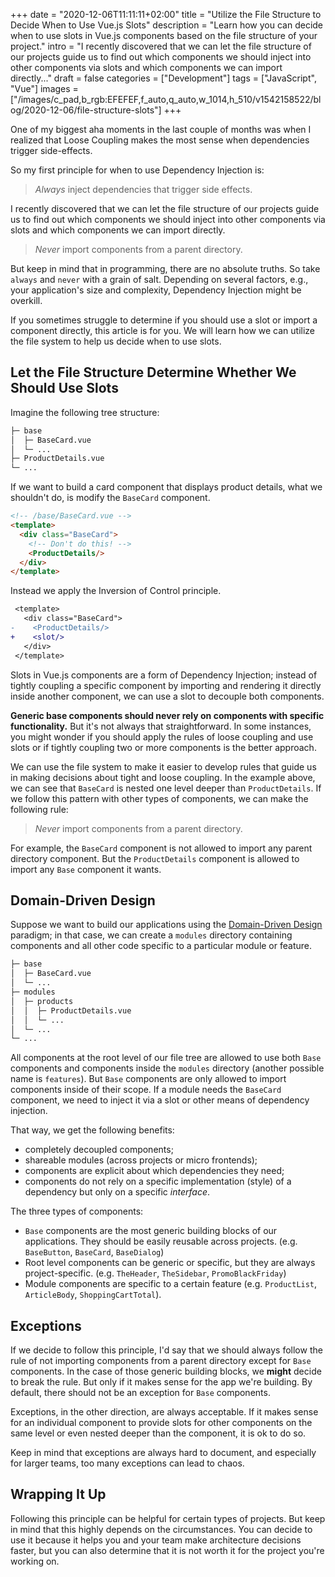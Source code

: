 +++
date = "2020-12-06T11:11:11+02:00"
title = "Utilize the File Structure to Decide When to Use Vue.js Slots"
description = "Learn how you can decide when to use slots in Vue.js components based on the file structure of your project."
intro = "I recently discovered that we can let the file structure of our projects guide us to find out which components we should inject into other components via slots and which components we can import directly..."
draft = false
categories = ["Development"]
tags = ["JavaScript", "Vue"]
images = ["/images/c_pad,b_rgb:EFEFEF,f_auto,q_auto,w_1014,h_510/v1542158522/blog/2020-12-06/file-structure-slots"]
+++

One of my biggest aha moments in the last couple of months was when I realized that Loose Coupling makes the most sense when dependencies trigger side-effects.

So my first principle for when to use Dependency Injection is:

> *Always* inject dependencies that trigger side effects.

I recently discovered that we can let the file structure of our projects guide us to find out which components we should inject into other components via slots and which components we can import directly.

> *Never* import components from a parent directory.

But keep in mind that in programming, there are no absolute truths. So take `always` and `never` with a grain of salt. Depending on several factors, e.g., your application's size and complexity, Dependency Injection might be overkill.

If you sometimes struggle to determine if you should use a slot or import a component directly, this article is for you. We will learn how we can utilize the file system to help us decide when to use slots.

## Let the File Structure Determine Whether We Should Use Slots

Imagine the following tree structure:

```bash
├─ base
│  ├─ BaseCard.vue
│  └─ ... 
├─ ProductDetails.vue
└─ ...
```

If we want to build a card component that displays product details, what we shouldn't do, is modify the `BaseCard` component.

```html
<!-- /base/BaseCard.vue -->
<template>
  <div class="BaseCard">
    <!-- Don't do this! -->
    <ProductDetails/>
  </div>
</template>
```

Instead we apply the Inversion of Control principle.

```diff
 <template>
   <div class="BaseCard">
-    <ProductDetails/>
+    <slot/>
   </div>
 </template>
```

Slots in Vue.js components are a form of Dependency Injection; instead of tightly coupling a specific component by importing and rendering it directly inside another component, we can use a slot to decouple both components.

**Generic base components should never rely on components with specific functionality.** But it's not always that straightforward. In some instances, you might wonder if you should apply the rules of loose coupling and use slots or if tightly coupling two or more components is the better approach.

We can use the file system to make it easier to develop rules that guide us in making decisions about tight and loose coupling. In the example above, we can see that `BaseCard` is nested one level deeper than `ProductDetails`. If we follow this pattern with other types of components, we can make the following rule:

> *Never* import components from a parent directory.

For example, the `BaseCard` component is not allowed to import any parent directory component. But the `ProductDetails` component is allowed to import any `Base` component it wants.

## Domain-Driven Design

Suppose we want to build our applications using the [Domain-Driven Design](https://vueschool.io/articles/vuejs-tutorials/domain-driven-design-in-nuxt-apps/) paradigm; in that case, we can create a `modules` directory containing components and all other code specific to a particular module or feature.

```bash
├─ base
│  ├─ BaseCard.vue
│  └─ ... 
├─ modules
│  ├─ products
│  │  ├─ ProductDetails.vue
│  │  └─ ...
│  └─ ... 
└─ ...
```

All components at the root level of our file tree are allowed to use both `Base` components and components inside the `modules` directory (another possible name is `features`). But `Base` components are only allowed to import components inside of their scope. If a module needs the `BaseCard` component, we need to inject it via a slot or other means of dependency injection.

That way, we get the following benefits:

- completely decoupled components;
- shareable modules (across projects or micro frontends);
- components are explicit about which dependencies they need;
- components do not rely on a specific implementation (style) of a dependency but only on a specific *interface*.

The three types of components:

- `Base` components are the most generic building blocks of our applications. They should be easily reusable across projects. (e.g. `BaseButton`, `BaseCard`, `BaseDialog`)
- Root level components can be generic or specific, but they are always project-specific. (e.g. `TheHeader`, `TheSidebar`, `PromoBlackFriday`)
- Module components are specific to a certain feature (e.g. `ProductList`, `ArticleBody`, `ShoppingCartTotal`).

## Exceptions

If we decide to follow this principle, I'd say that we should always follow the rule of not importing components from a parent directory except for `Base` components. In the case of those generic building blocks, we **might** decide to break the rule. But only if it makes sense for the app we're building. By default, there should not be an exception for `Base` components.

Exceptions, in the other direction, are always acceptable. If it makes sense for an individual component to provide slots for other components on the same level or even nested deeper than the component, it is ok to do so.

Keep in mind that exceptions are always hard to document, and especially for larger teams, too many exceptions can lead to chaos.

## Wrapping It Up

Following this principle can be helpful for certain types of projects. But keep in mind that this highly depends on the circumstances. You can decide to use it because it helps you and your team make architecture decisions faster, but you can also determine that it is not worth it for the project you're working on.
